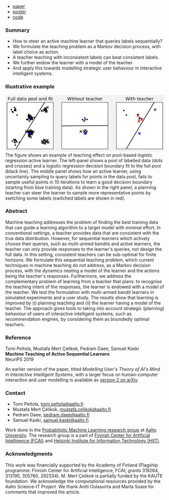  * [paper](https://papers.nips.cc/paper/9299-machine-teaching-of-active-sequential-learners)
 * [poster](poster.pdf)
 * [code](https://github.com/AaltoPML/machine-teaching-of-active-sequential-learners/)

### Summary

 * How to steer an active machine learner that queries labels sequentially?
 * We formulate the teaching problem as a Markov decision process, with label choice as action.
 * A teacher teaching with inconsistent labels can beat consistent labels.
 * We further endow the learner with a model of the teacher.
 * And apply this towards modelling strategic user behaviour in interactive intelligent systems.

### Illustrative example

![Active learning example](active_learning_figure.png)  
The figure shows an example of teaching effect on pool-based logistic regression active learner. The left-panel shows a pool of labelled data (dots and crosses) and a logistic regression decision boundary fit to the full pool (black line). The middle panel shows how an active learner, using uncertainty sampling to query labels for points in the data pool, fails to sample useful points in 10 iterations to learn a good decision boundary (starting from blue training data). As shown in the right panel, a planning teacher can steer the learner to sample more representative points by switching some labels (switched labels are shown in red).

### Abstract

Machine teaching addresses the problem of finding the best training data that can guide a learning algorithm to a target model with minimal effort. In conventional settings, a teacher provides data that are consistent with the true data distribution. However, for sequential learners which actively choose their queries, such as multi-armed bandits and active learners, the teacher can only provide responses to the learner's queries, not design the full data. In this setting, consistent teachers can be sub-optimal for finite horizons. We formulate this sequential teaching problem, which current techniques in machine teaching do not address, as a Markov decision process, with the dynamics nesting a model of the learner and the actions being the teacher's responses. Furthermore, we address the complementary problem of learning from a teacher that plans: to recognise the teaching intent of the responses, the learner is endowed with a model of the teacher. We test the formulation with multi-armed bandit learners in simulated experiments and a user study. The results show that learning is improved by (i) planning teaching and (ii) the learner having a model of the teacher. The approach gives tools to taking into account strategic (planning) behaviour of users of interactive intelligent systems, such as recommendation engines, by considering them as boundedly optimal teachers.

### Reference

Tomi Peltola, Mustafa Mert Çelikok, Pedram Daee, Samuel Kaski<br />
**Machine Teaching of Active Sequential Learners**<br />
NeurIPS 2019

An earlier version of the paper, titled *Modelling User's Theory of AI's Mind in Interactive Intelligent Systems*, with a larger focus on human-computer interaction and user modelling is available as [version 2 on arXiv](https://arxiv.org/abs/1809.02869v2).

### Contact

 * Tomi Peltola, tomi.peltola@aalto.fi
 * Mustafa Mert Çelikok, mustafa.celikok@aalto.fi
 * Pedram Daee, pedram.daee@aalto.fi
 * Samuel Kaski, samuel.kaski@aalto.fi

Work done in the [Probabilistic Machine Learning research group](https://research.cs.aalto.fi/pml/) at [Aalto University](https://www.aalto.fi/en). The research group is a part of [Finnish Center for Artificial Intelligence (FCAI)](http://www.fcai.fi) and [Helsinki Institute for Information Technology (HIIT)](https://www.hiit.fi).

### Acknowledgments

This work was financially supported by the Academy of Finland (Flagship programme: Finnish Center for Artificial Intelligence, FCAI; grants 319264, 313195, 305780, 292334). M. Mert Çelikok is partially funded by the KAUTE foundation. We acknowledge the computational resources provided by the Aalto Science-IT Project. We thank Antti Oulasvirta and Marta Soare for comments that improved the article.
